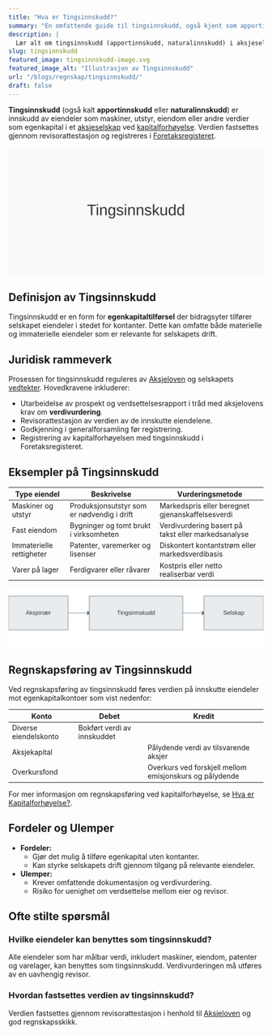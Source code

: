 ```yaml
---
title: "Hva er Tingsinnskudd?"
summary: "En omfattende guide til tingsinnskudd, også kjent som apportinnskudd eller naturalinnskudd, brukt ved kapitalforhøyelse i aksjeselskap."
description: |
  Lær alt om tingsinnskudd (apportinnskudd, naturalinnskudd) i aksjeselskap – juridiske krav, regnskapsføring, eksempler og prosess.
slug: tingsinnskudd
featured_image: tingsinnskudd-image.svg
featured_image_alt: "Illustrasjon av Tingsinnskudd"
url: "/blogs/regnskap/tingsinnskudd/"
draft: false
---
```


**Tingsinnskudd** (også kalt **apportinnskudd** eller **naturalinnskudd**) er innskudd av eiendeler som maskiner, utstyr, eiendom eller andre verdier som egenkapital i et [aksjeselskap](/blogs/regnskap/hva-er-et-aksjeselskap "Hva er et Aksjeselskap? Komplett Guide til Selskapsformen") ved [kapitalforhøyelse](/blogs/regnskap/kapitalforhoyelse "Kapitalforhøyelse: Metoder og Regnskapsføring"). Verdien fastsettes gjennom revisorattestasjon og registreres i [Foretaksregisteret](/blogs/regnskap/hva-er-foretaksregisteret "Hva er Foretaksregisteret? Komplett Guide til Foretaksregisteret i Norge").

![Illustrasjon av tingsinnskudd](tingsinnskudd-image.svg)

## Definisjon av Tingsinnskudd

Tingsinnskudd er en form for **egenkapitaltilførsel** der bidragsyter tilfører selskapet eiendeler i stedet for kontanter. Dette kan omfatte både materielle og immaterielle eiendeler som er relevante for selskapets drift.

## Juridisk rammeverk

Prosessen for tingsinnskudd reguleres av [Aksjeloven](/blogs/regnskap/hva-er-aksjeloven "Hva er Aksjeloven? Regler for Aksjeselskaper i Norge") og selskapets [vedtekter](/blogs/regnskap/hva-er-vedtekter-for-aksjeselskap "Hva er Vedtekter for Aksjeselskap? Krav og Innhold"). Hovedkravene inkluderer:

* Utarbeidelse av prospekt og verdsettelsesrapport i tråd med aksjelovens krav om **verdivurdering**.
* Revisorattestasjon av verdien av de innskutte eiendelene.
* Godkjenning i generalforsamling før registrering.
* Registrering av kapitalforhøyelsen med tingsinnskudd i Foretaksregisteret.

## Eksempler på Tingsinnskudd

| Type eiendel            | Beskrivelse                                    | Vurderingsmetode                                  |
|-------------------------|------------------------------------------------|----------------------------------------------------|
| Maskiner og utstyr      | Produksjonsutstyr som er nødvendig i drift     | Markedspris eller beregnet gjenanskaffelsesverdi   |
| Fast eiendom            | Bygninger og tomt brukt i virksomheten         | Verdivurdering basert på takst eller markedsanalyse|
| Immaterielle rettigheter| Patenter, varemerker og lisenser                | Diskontert kontantstrøm eller markedsverdibasis    |
| Varer på lager          | Ferdigvarer eller råvarer                      | Kostpris eller netto realiserbar verdi             |

![Illustrasjon av prosess for tingsinnskudd](tingsinnskudd-diagram.svg)

## Regnskapsføring av Tingsinnskudd

Ved regnskapsføring av tingsinnskudd føres verdien på innskutte eiendeler mot egenkapitalkontoer som vist nedenfor:

| Konto                | Debet                            | Kredit                                  |
|----------------------|----------------------------------|-----------------------------------------|
| Diverse eiendelskonto| Bokført verdi av innskuddet      |                                         |
| Aksjekapital         |                                  | Pålydende verdi av tilsvarende aksjer   |
| Overkursfond         |                                  | Overkurs ved forskjell mellom emisjonskurs og pålydende |

For mer informasjon om regnskapsføring ved kapitalforhøyelse, se [Hva er Kapitalforhøyelse?](/blogs/regnskap/kapitalforhoyelse "Kapitalforhøyelse: Metoder og Regnskapsføring").

## Fordeler og Ulemper

- **Fordeler:**
  - Gjør det mulig å tilføre egenkapital uten kontanter.
  - Kan styrke selskapets drift gjennom tilgang på relevante eiendeler.
- **Ulemper:**
  - Krever omfattende dokumentasjon og verdivurdering.
  - Risiko for uenighet om verdsettelse mellom eier og revisor.

## Ofte stilte spørsmål

### Hvilke eiendeler kan benyttes som tingsinnskudd?

Alle eiendeler som har målbar verdi, inkludert maskiner, eiendom, patenter og varelager, kan benyttes som tingsinnskudd. Verdivurderingen må utføres av en uavhengig revisor.

### Hvordan fastsettes verdien av tingsinnskudd?

Verdien fastsettes gjennom revisorattestasjon i henhold til [Aksjeloven](/blogs/regnskap/hva-er-aksjeloven "Hva er Aksjeloven? Regler for Aksjeselskaper i Norge") og god regnskapsskikk.
